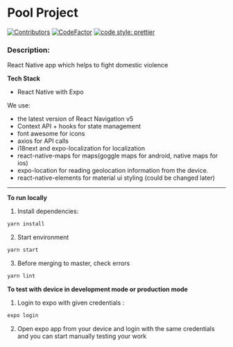 # Pool Project

[![Contributors](https://img.shields.io/github/contributors-anon/creyD/prettier_action)](https://github.com/no-domestic-violence/mobile-app/graphs/contributors)
[![CodeFactor](https://www.codefactor.io/repository/github/no-domestic-violence/mobile-app/badge)](https://www.codefactor.io/repository/github/no-domestic-violence/mobile-app)
[![code style: prettier](https://img.shields.io/badge/code_style-prettier-ff69b4.svg?style=flat-square)](https://github.com/prettier/prettier)

### Description:

React Native app which helps to fight domestic violence

**Tech Stack**

- React Native with Expo

We use:

- the latest version of React Navigation v5
- Context API + hooks for state management
- font awesome for icons
- axios for API calls
- i18next and expo-localization for localization
- react-native-maps for maps(goggle maps for android, native maps for ios)
- expo-location for reading geolocation information from the device.
- react-native-elements for material ui styling (could be changed later)
---

**To run locally**

1. Install dependencies:

```s
yarn install
```

2. Start environment

```s
yarn start
```

3. Before merging to master, check errors

```s
yarn lint
```

**To test with device in development mode or production mode**

1. Login to expo with given credentials :

```s
expo login
```

2. Open expo app from your device and login with the same credentials and you can start manually testing your work
